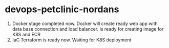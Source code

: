 # devops-petclinic-nordans
1. Docker stage completed now. Docker will create ready web app with data base connection and load balancer. Is ready for creating image for K8S and ECR
2. IaC Terraform is ready now. Waiting for K8S deployment
